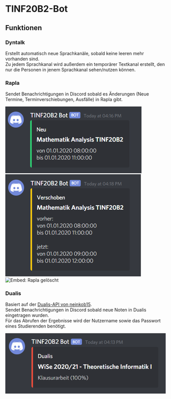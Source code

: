 # TINF20B2-Bot

## Funktionen

### Dyntalk
Erstellt automatisch neue Sprachkanäle, sobald keine leeren mehr vorhanden sind. \
Zu jedem Sprachkanal wird außerdem ein temporärer Textkanal erstellt, den nur die Personen in jenem Sprachkanal sehen/nutzen können.

### Rapla
Sendet Benachrichtigungen in Discord sobald es Änderungen (Neue Termine, Terminverschiebungen, Ausfälle) in Rapla gibt.

![Embed: Rapla neu](/images/embed-rapla-neu.png)
![Embed: Rapla verschoben](/images/embed-rapla-verschoben.png)
![Embed: Rapla gelöscht](/images/embed-rapla-gelöscht.png)

### Dualis
Basiert auf der [Dualis-API von neinkob15](https://github.com/neinkob15/Dualis-API). \
Sendet Benachrichtigungen in Discord sobald neue Noten in Dualis eingetragen wurden. \
Für das Abrufen der Ergebnisse wird der Nutzername sowie das Passwort eines Studierenden benötigt.

![Embed: Dualis](/images/embed-dualis.png)
